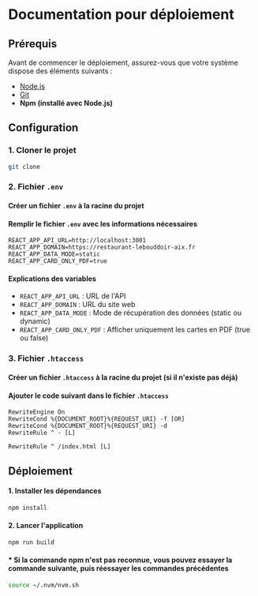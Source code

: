 # Documentation pour déploiement

## Prérequis
Avant de commencer le déploiement, assurez-vous que votre système dispose des éléments suivants :

- [Node.js](https://nodejs.org/en/)
- [Git](https://git-scm.com/)
- **Npm (installé avec Node.js)**

## Configuration
### 1. Cloner le projet
```bash
git clone 
```
###
### 2. Fichier `.env`
#### Créer un fichier `.env` à la racine du projet
#### Remplir le fichier `.env` avec les informations nécessaires
```env
REACT_APP_API_URL=http://localhost:3001
REACT_APP_DOMAIN=https://restaurant-lebouddoir-aix.fr
REACT_APP_DATA_MODE=static
REACT_APP_CARD_ONLY_PDF=true
```

#### Explications des variables
- `REACT_APP_API_URL` : URL de l'API
- `REACT_APP_DOMAIN` : URL du site web
- `REACT_APP_DATA_MODE` : Mode de récupération des données (static ou dynamic)
- `REACT_APP_CARD_ONLY_PDF` : Afficher uniquement les cartes en PDF (true ou false)

###
### 3. Fichier `.htaccess`
#### Créer un fichier `.htaccess` à la racine du projet (si il n'existe pas déjà)
#### Ajouter le code suivant dans le fichier `.htaccess`

```.htaccess
RewriteEngine On
RewriteCond %{DOCUMENT_ROOT}%{REQUEST_URI} -f [OR]
RewriteCond %{DOCUMENT_ROOT}%{REQUEST_URI} -d
RewriteRule ^ - [L]

RewriteRule ^ /index.html [L]
```

###
## Déploiement
#### 1. Installer les dépendances
```bash
npm install
```

#### 2. Lancer l'application
```bash
npm run build
```

#### * Si la commande npm n'est pas reconnue, vous pouvez essayer la commande suivante, puis réessayer les commandes précédentes
```bash
source ~/.nvm/nvm.sh
```
